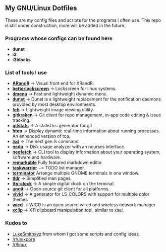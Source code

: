 ## My GNU/Linux Dotfiles

These are my config files and scripts for the programs I often use.
 This repo is still under construction, more will be added in the future. 

### Programs whose configs can be found here

* **dunst**
* **i3**
* **i3blocks**

### List of tools I use

* **[ARandR](https://christian.amsuess.com/tools/arandr/)** -> Visual front end for XRandR.
* **[betterlockscreen](https://github.com/pavanjadhaw/betterlockscreen)** -> Lockscreen for linux systems.
* **[dmenu](https://tools.suckless.org/dmenu/)** -> Fast and lightweight dynamic menu.
* **[dunst](https://dunst-project.org/)** -> Dunst is a lightweight replacement for the notification daemons provided by most desktop environments.
* **[feh](https://feh.finalrewind.org/)** -> Lightweight image viewing utility.
* **[gitkraken](https://www.gitkraken.com/)** -> Git client for repo management, in-app code editing & issue tracking.
* **[gitstats](http://gitstats.sourceforge.net/)** -> A statistics generator for git
* **[htop](https://github.com/hishamhm/htop)** -> Display dynamic real-time information about running processes. An enhanced version of top.
* **[lsd](https://github.com/Peltoche/lsd)** -> The next gen ls command
* **[ncdu](https://dev.yorhel.nl/ncdu)** -> Disk usage analyzer with an ncurses interface.
* **[neofetch](https://github.com/dylanaraps/neofetch)** -> CLI tool to display information about your operating system, software and hardware.
* **[remarkable](https://remarkableapp.github.io/index.html)** Fully featured markdown editor.
* **[taskwarrior](https://taskwarrior.org/)** −> TODO list manager.
* **[terminator](https://launchpad.net/terminator)** Arrange multiple GNOME terminals in one window.
* **[tldr](https://github.com/tldr-pages/tldr)** -> Simplified man pages.
* **[tty-clock](https://github.com/xorg62/tty-clock)** -> A simple digital clock on the terminal.
* **[ungit](https://github.com/FredrikNoren/ungit)** -> Open source git client for all platforms.
* **[vivid](https://github.com/sharkdp/vivid)** -> A generator for LS_COLORS with support for multiple color themes
* **[wicd](https://help.ubuntu.com/community/WICD)** -> WICD is an open source wired and wireless network manager
* **[xclip](https://github.com/astrand/xclip)** -> X11 clipboard manipulation tool, similar to xsel.

### Kudos to 

* [LukeSmithxyz](http://https://github.com/LukeSmithxyz.com) from whom I got some scripts and config ideas. 
* [/r/unixporn](https://www.reddit.com/r/unixporn)
* [/r/linux](https://www.reddit.com/r/linux)